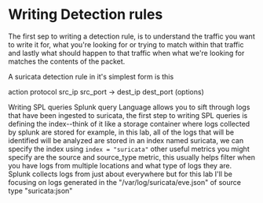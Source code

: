 # Writing Detection rules
The first sep to writing a detection rule, is to understand the traffic you want to write it for, what you're looking for or trying to match within that traffic and lastly what should happen to that traffic when what we're looking for matches the contents of the packet.

A suricata detection rule in it's simplest form is this

action protocol src_ip src_port -> dest_ip dest_port (options)


Writing SPL queries
Splunk query Language allows you to sift through logs that have been ingested to suricata, the first step to writing SPL queries is defining the index--think of it like a storage container where logs collected by splunk are stored
for example, in this lab, all of the logs that will be identified will be analyzed are stored in an index named suricata, we can specify the index using ```index = "suricata"```
other useful metrics you might specify are the source  and source_type metric, this usually helps filter when you have logs from multiple locations and what type of logs they are. Splunk collects logs from just about everywhere but for this lab I'll be focusing on logs generated in the "/var/log/suricata/eve.json" of source type "suricata:json"
